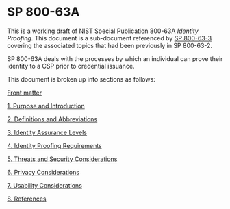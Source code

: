 # SP 800-63A

This is a working draft of NIST Special Publication 800-63A *Identity Proofing*. This document is a sub-document referenced by [SP 800-63-3](../sp800-63-3/README.md) covering the associated topics that had been previously in SP 800-63-2.

SP 800-63A deals with the processes by which an individual can prove their identity to a CSP prior to credential issuance.

This document is broken up into sections as follows:

[Front matter](cover.md)

[1. Purpose and Introduction](sec1_2_introduction.md)

[2. Definitions and Abbreviations](sec3_definitions.md)

[3. Identity Assurance Levels](sec4_ial.md)

[4. Identity Proofing Requirements](sec5_proofing.md)

[5. Threats and Security Considerations](sec7_security.md)

[6. Privacy Considerations](privacy.md)

[7. Usability Considerations](sec_usability.md)

[8. References](sec_references.md)
